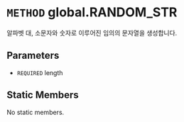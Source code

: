 # `METHOD` global.RANDOM_STR
알파벳 대, 소문자와 숫자로 이루어진 임의의 문자열을 생성합니다.

## Parameters
* `REQUIRED` length 

## Static Members
No static members.
